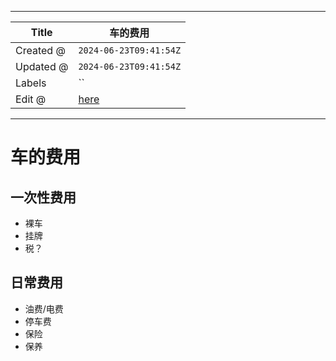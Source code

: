-----

| Title     | 车的费用                                             |
| --------- | ------------------------------------------------ |
| Created @ | `2024-06-23T09:41:54Z`                           |
| Updated @ | `2024-06-23T09:41:54Z`                           |
| Labels    | \`\`                                             |
| Edit @    | [here](https://github.com/junxnone/che/issues/3) |

-----

# 车的费用

## 一次性费用

  - 裸车
  - 挂牌
  - 税？

## 日常费用

  - 油费/电费
  - 停车费
  - 保险
  - 保养
